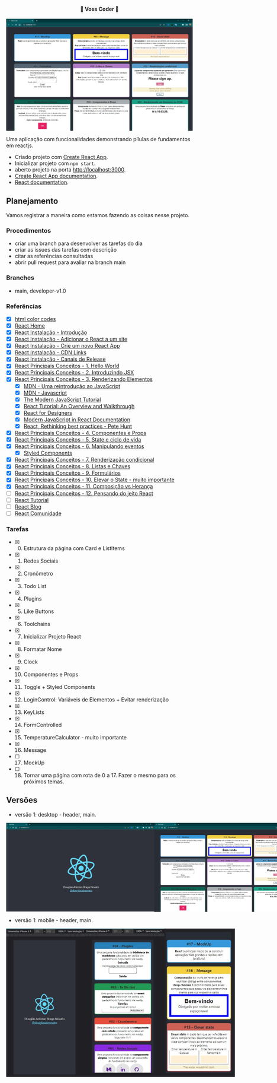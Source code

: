 <h4 align="center"> 
	🚧 Voss Coder 🚀
</h4>

<p align="center" style="display: flex; align-items: flex-start; justify-content: center;">
  <img alt="voss-coder" title="#voss-coder" src="./.github/desktop-main-2.jpg">
</p>  

Uma aplicação com funcionalidades demonstrando pílulas de fundamentos em reactjs.

- Criado projeto com [Create React App](https://github.com/facebook/create-react-app).
- Inicializar projeto com `npm start`.
- aberto projeto na porta [http://localhost:3000](http://localhost:3000).
- [Create React App documentation](https://facebook.github.io/create-react-app/docs/getting-started).
- [React documentation](https://reactjs.org/).

## Planejamento

Vamos registrar a maneira como estamos fazendo as coisas nesse projeto.

### Procedimentos

- criar uma branch para desenvolver as tarefas do dia
- criar as issues das tarefas com descrição
- citar as referências consultadas
- abrir pull request para avaliar na branch main

### Branches

- main, developer-v1.0

### Referências

- [x] [html color codes](https://htmlcolorcodes.com/)
- [x] [React Home](https://pt-br.reactjs.org/)
- [x] [React Instalação - Introdução](https://pt-br.reactjs.org/docs/getting-started.html)
- [x] [React Instalação - Adicionar o React a um site](https://pt-br.reactjs.org/docs/add-react-to-a-website.html)
- [x] [React Instalação - Crie um novo React App](https://pt-br.reactjs.org/docs/create-a-new-react-app.html)
- [x] [React Instalação - CDN Links](https://pt-br.reactjs.org/docs/cdn-links.html)
- [x] [React Instalação - Canais de Release](https://pt-br.reactjs.org/docs/release-channels.html)
- [x] [React Principais Conceitos - 1. Hello World](https://pt-br.reactjs.org/docs/hello-world.html)
- [x] [React Principais Conceitos - 2. Introduzindo JSX](https://pt-br.reactjs.org/docs/introducing-jsx.html)
- [x] [React Principais Conceitos - 3. Renderizando Elementos](https://pt-br.reactjs.org/docs/rendering-elements.html)
  - [x] [MDN - Uma reintrodução ao JavaScript](https://developer.mozilla.org/pt-BR/docs/Web/JavaScript/Language_Overview)
  - [x] [MDN - Javascript](https://developer.mozilla.org/pt-BR/docs/Web/JavaScript)
  - [x] [The Modern JavaScript Tutorial](https://javascript.info/)
  - [x] [React Tutorial: An Overview and Walkthrough](https://www.taniarascia.com/getting-started-with-react/)
  - [x] [React for Designers](https://reactfordesigners.com/)
  - [x] [Modern JavaScript in React Documentation](https://gist.github.com/gaearon/683e676101005de0add59e8bb345340c)
  - [x] [React, Rethinking best practices - Pete Hunt](https://www.youtube.com/watch?v=x7cQ3mrcKaY)
- [x] [React Principais Conceitos - 4. Componentes e Props](https://pt-br.reactjs.org/docs/components-and-props.html)
- [x] [React Principais Conceitos - 5. State e ciclo de vida](https://pt-br.reactjs.org/docs/state-and-lifecycle.html)
- [x] [React Principais Conceitos - 6. Manipulando eventos](https://pt-br.reactjs.org/docs/handling-events.html)
  - [x] [Styled Components](https://styled-components.com/)
- [x] [React Principais Conceitos - 7. Renderização condicional](https://pt-br.reactjs.org/docs/conditional-rendering.html)
- [x] [React Principais Conceitos - 8. Listas e Chaves](https://pt-br.reactjs.org/docs/lists-and-keys.html)
- [x] [React Principais Conceitos - 9. Formulários](https://pt-br.reactjs.org/docs/forms.html)
- [x] [React Principais Conceitos - 10. Elevar o State - muito importante](https://pt-br.reactjs.org/docs/lifting-state-up.html)
- [x] [React Principais Conceitos - 11. Composição vs Herança](https://pt-br.reactjs.org/docs/composition-vs-inheritance.html)
- [ ] [React Principais Conceitos - 12. Pensando do jeito React](https://pt-br.reactjs.org/docs/thinking-in-react.html)
- [ ] [React Tutorial](https://pt-br.reactjs.org/tutorial/tutorial.html)
- [ ] [React Blog](https://pt-br.reactjs.org/blog/2021/12/17/react-conf-2021-recap.html)
- [ ] [React Comunidade](https://pt-br.reactjs.org/community/support.html)

### Tarefas

- [x] 0. Estrutura da página com Card e ListItems
- [x] 1. Redes Sociais
- [x] 2. Cronômetro
- [x] 3. Todo List
- [x] 4. Plugins
- [x] 5. Like Buttons
- [x] 6. Toolchains
- [x] 7. Inicializar Projeto React
- [x] 8. Formatar Nome
- [x] 9. Clock
- [x] 10. Componentes e Props
- [x] 11. Toggle + Styled Components
- [x] 12. LoginControl: Variáveis de Elementos + Evitar renderização
- [x] 13. KeyLists
- [x] 14. FormControlled
- [x] 15. TemperatureCalculator - muito importante
- [x] 16. Message 
- [ ] 17. MockUp 
- [ ] 18. Tornar uma página com rota de 0 a 17. Fazer o mesmo para os próximos temas. 

## Versões

- versão 1: desktop - header, main.

<p align="left" style="display: flex; align-items: flex-start; justify-content: left;">
  <img alt="voss-coder" title="#voss-coder" src="./.github/desktop-header-1.jpg" width="400px">
  <img alt="voss-coder" title="#voss-coder" src="./.github/desktop-main-2.jpg" width="400px">
  <img alt="voss-coder" title="#voss-coder" src="./.github/desktop-main-1.jpg" width="400px">
</p>

- versão 1: mobile - header, main.

<p align="left" style="display: flex; align-items: flex-start; justify-content: left;">
  <img alt="voss-coder" title="#voss-coder" src="./.github/mobile-header-1.jpg" height="400px">
  <img alt="voss-coder" title="#voss-coder" src="./.github/mobile-main-1.jpg" height="400px">
  <img alt="voss-coder" title="#voss-coder" src="./.github/mobile-main-3.jpg" height="400px">
</p>
